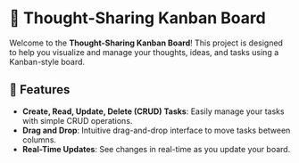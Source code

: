 # 🎨 Thought-Sharing Kanban Board

Welcome to the **Thought-Sharing Kanban Board**! This project is designed to help you visualize and manage your thoughts, ideas, and tasks using a Kanban-style board.

## 🌟 Features

- **Create, Read, Update, Delete (CRUD) Tasks**: Easily manage your tasks with simple CRUD operations.
- **Drag and Drop**: Intuitive drag-and-drop interface to move tasks between columns.
- **Real-Time Updates**: See changes in real-time as you update your board.


